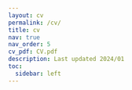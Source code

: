 ```yaml
---
layout: cv
permalink: /cv/
title: cv
nav: true
nav_order: 5
cv_pdf: CV.pdf
description: Last updated 2024/01
toc:
  sidebar: left
---
```

